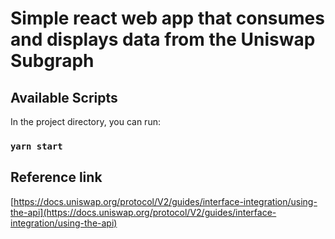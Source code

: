 # Simple react web app that consumes and displays data from the Uniswap Subgraph

## Available Scripts

In the project directory, you can run:

### `yarn start`

## Reference link

[https://docs.uniswap.org/protocol/V2/guides/interface-integration/using-the-api](https://docs.uniswap.org/protocol/V2/guides/interface-integration/using-the-api)
